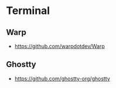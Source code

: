 # Terminal

## Warp
- https://github.com/warpdotdev/Warp

## Ghostty
- https://github.com/ghostty-org/ghostty
